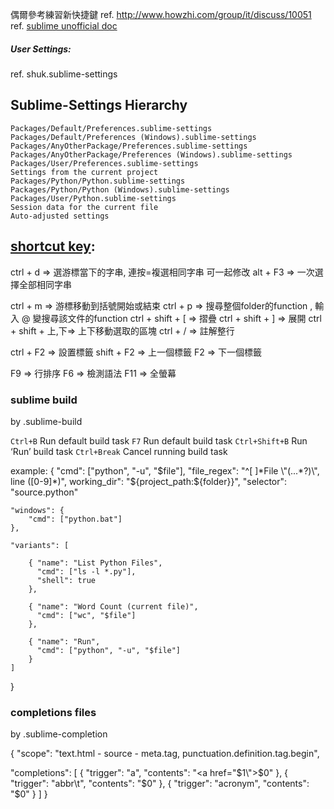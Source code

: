 偶爾參考練習新快捷鍵
ref. http://www.howzhi.com/group/it/discuss/10051
ref. [sublime unofficial doc](http://docs.sublimetext.info/)

##### User Settings:
ref. shuk.sublime-settings

##


## Sublime-Settings Hierarchy
    Packages/Default/Preferences.sublime-settings
    Packages/Default/Preferences (Windows).sublime-settings
    Packages/AnyOtherPackage/Preferences.sublime-settings
    Packages/AnyOtherPackage/Preferences (Windows).sublime-settings
    Packages/User/Preferences.sublime-settings
    Settings from the current project
    Packages/Python/Python.sublime-settings
    Packages/Python/Python (Windows).sublime-settings
    Packages/User/Python.sublime-settings
    Session data for the current file
    Auto-adjusted settings




## [shortcut key](http://docs.sublimetext.info/en/latest/reference/keyboard_shortcuts_win.html):
  ctrl + d      => 選游標當下的字串, 連按=複選相同字串 可一起修改
  alt + F3      => 一次選擇全部相同字串

  ctrl + m      => 游標移動到括號開始或結束
  ctrl + p       => 搜尋整個folder的function , 輸入 @ 變搜尋該文件的function
  ctrl + shift + [  => 摺疊
  ctrl + shift + ]  => 展開
  ctrl + shift + 上,下=> 上下移動選取的區塊
  ctrl + /      => 註解整行

  ctrl + F2      => 設置標籤
  shift + F2      => 上一個標籤
  F2          => 下一個標籤

  F9          => 行排序
  F6          => 檢測語法
  F11          => 全螢幕




### sublime build

by .sublime-build

`Ctrl+B`        Run default build task
`F7`            Run default build task
`Ctrl+Shift+B`  Run ‘Run’ build task
`Ctrl+Break`    Cancel running build task



example:
{
    "cmd": ["python", "-u", "$file"],
    "file_regex": "^[ ]*File \"(...*?)\", line ([0-9]*)",
    working_dir": "${project_path:${folder}}",
    "selector": "source.python"

    "windows": {
        "cmd": ["python.bat"]
    },

    "variants": [

        { "name": "List Python Files",
          "cmd": ["ls -l *.py"],
          "shell": true
        },

        { "name": "Word Count (current file)",
          "cmd": ["wc", "$file"]
        },

        { "name": "Run",
          "cmd": ["python", "-u", "$file"]
        }
    ]

}



### completions files
by .sublime-completion

{
   "scope": "text.html - source - meta.tag, punctuation.definition.tag.begin",

   "completions":
   [
      { "trigger": "a", "contents": "<a href=\"$1\">$0</a>" },
      { "trigger": "abbr\t<abbr>", "contents": "<abbr>$0</abbr>" },
      { "trigger": "acronym", "contents": "<acronym>$0</acronym>" }
   ]
}





